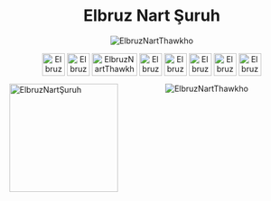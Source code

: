 <h1 align="center">Elbruz Nart Şuruh</h1>
<p align="center"> <img src="https://komarev.com/ghpvc/?username=ElbruzNartThawkho&label=Profile%20views&color=ff69b4&style=flat" alt="ElbruzNartThawkho" /> </p>

<p align="center">
  
  <!--<img src="https://c.tenor.com/DMpbzFxAxRYAAAAd/snorlax.gif" style="width:192px;height:192px;" align="right" alt="ElbruzNartŞuruh" >-->
  <p align="center">
<a href="https://www.facebook.com/elbruz.suruh/" target="blank"><img align="center" src="https://upload.wikimedia.org/wikipedia/commons/thumb/5/51/Facebook_f_logo_%282019%29.svg/480px-Facebook_f_logo_%282019%29.svg.png" alt="ElbruzNartThawkho" height="40" width="40" /></a>
<a href="https://play.google.com/store/apps/dev?id=8536251808318283374&hl=tr" target="blank"><img align="center" src="https://cdn.iconscout.com/icon/free/png-256/google-play-11-722703.png" alt="ElbruzNartThawkho" height="40" width="40" /></a>
<a href="https://www.imdb.com/user/ur84247238/?ref_=nv_usr_prof_2" target="blank"><img align="center" src="https://upload.wikimedia.org/wikipedia/commons/thumb/6/69/IMDB_Logo_2016.svg/2560px-IMDB_Logo_2016.svg.png" alt="ElbruzNartThawkho" height="40" width="80" /></a>
<a href="https://steamcommunity.com/id/ElbruzNartThawkho/" target="blank"><img align="center" src="https://upload.wikimedia.org/wikipedia/commons/thumb/8/83/Steam_icon_logo.svg/2048px-Steam_icon_logo.svg.png" alt="ElbruzNartThawkho" height="40" width="40" /></a>
<a href="https://www.youtube.com/channel/UCBSyr9AuxoeBh-XRluKaBAQ" target="blank"><img align="center" src="https://upload.wikimedia.org/wikipedia/commons/thumb/4/4f/YouTube_social_white_squircle.svg/1024px-YouTube_social_white_squircle.svg.png" alt="ElbruzNartThawkho" height="40" width="40" /></a>
<a href="https://elbruznart.blogspot.com/" target="blank"><img align="center" src="https://www.blogger.com/img/logo_blogger_40px.png" alt="ElbruzNartThawkho" height="40" width="40" /></a>
<a href="https://www.linkedin.com/in/elbruznartthawkho1864/" target="blank"><img align="center" src="https://raw.githubusercontent.com/rahuldkjain/github-profile-readme-generator/master/src/images/icons/Social/linked-in-alt.svg" alt="ElbruzNartThawkho" height="40" width="40" /></a>
<a href="https://www.instagram.com/elbruznartthawkho/" target="blank"><img align="center" src="https://raw.githubusercontent.com/rahuldkjain/github-profile-readme-generator/master/src/images/icons/Social/instagram.svg" alt="ElbruzNartThawkho" height="40" width="40" /></a></p>
<img src="https://c.tenor.com/DMpbzFxAxRYAAAAd/snorlax.gif" style="width:192px;height:192px;" align="left" alt="ElbruzNartŞuruh" >  
<p align="center"><img align="center" src="https://github-readme-stats.vercel.app/api/top-langs?username=ElbruzNartThawkho&show_icons=true&locale=en&layout=compact" alt="ElbruzNartThawkho" />
</p>

  
    
